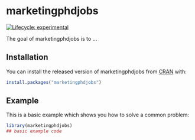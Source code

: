 # marketingphdjobs

<!-- badges: start -->
[![Lifecycle: experimental](https://img.shields.io/badge/lifecycle-experimental-orange.svg)](https://www.tidyverse.org/lifecycle/#experimental)
<!-- badges: end -->

The goal of marketingphdjobs is to ...

## Installation

You can install the released version of marketingphdjobs from [CRAN](https://CRAN.R-project.org) with:

``` r
install.packages("marketingphdjobs")
```

## Example

This is a basic example which shows you how to solve a common problem:

``` r
library(marketingphdjobs)
## basic example code
```

